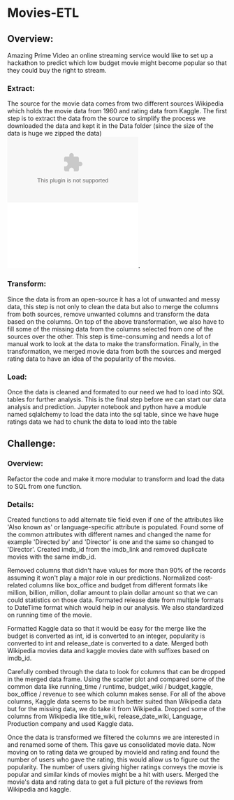 # Movies-ETL

## Overview:
  Amazing Prime Video an online streaming service would like to set up a hackathon to predict which low budget movie might become popular so that they could buy the right to stream.
  
### Extract:

  The source for the movie data comes from two different sources Wikipedia which holds the movie data from 1960 and rating data from Kaggle. The first step is to extract the data from the source to simplify the process we downloaded the data and kept it in the Data folder (since the size of the data is huge we zipped the data) ![movies metadata and ratings](Data/the-movies-dataset.zip) ![wikipedia movies as JSON](Data/wikipedia.movies.json).
  
### Transform:

  Since the data is from an open-source it has a lot of unwanted and messy data, this step is not only to clean the data but also to merge the columns from both sources, remove unwanted columns and transform the data based on the columns. On top of the above transformation, we also have to fill some of the missing data from the columns selected from one of the sources over the other. This step is time-consuming and needs a lot of manual work to look at the data to make the transformation. Finally, in the transformation, we merged movie data from both the sources and merged rating data to have an idea of the popularity of the movies.
  
### Load:

  Once the data is cleaned and formated to our need we had to load into SQL tables for further analysis. This is the final step before we can start our data analysis and prediction. Jupyter notebook and python have a module named sqlalchemy to load the data into the sql table, since we have huge ratings data we had to chunk the data to load into the table

## Challenge:

### Overview:
    
   Refactor the code and make it more modular to transform and load the data to SQL from one function.

### Details:

   Created functions to add alternate tile field even if one of the attributes like 'Also known as' or language-specific attribute is populated. Found some of the common attributes with different names and changed the name for example 'Directed by' and 'Director' is one and the same so changed to 'Director'. Created imdb_id from the imdb_link and removed duplicate movies with the same imdb_id.
   
   Removed columns that didn't have values for more than 90% of the records assuming it won't play a major role in our predictions. Normalized cost-related columns like box_office and budget from different formats like million, billion, millon, dollar amount to plain dollar amount so that we can could statistics on those data. Formated release date from multiple formats to DateTime format which would help in our analysis. We also standardized on running time of the movie.
   
   Formatted Kaggle data so that it would be easy for the merge like the budget is converted as int, id is converted to an integer, popularity is converted to int and release_date is converted to a date. Merged both Wikipedia movies data and kaggle movies date with suffixes based on imdb_id.
   
   Carefully combed through the data to look for columns that can be dropped in the merged data frame. Using the scatter plot and compared some of the common data like running_time / runtime, budget_wiki / budget_kaggle, box_office / revenue to see which column makes sense. For all of the above columns, Kaggle data seems to be much better suited than Wikipedia data but for the missing data, we do take it from Wikipedia. Dropped some of the columns from Wikipedia like title_wiki, release_date_wiki, Language, Production company and used Kaggle data.
   
   Once the data is transformed we filtered the columns we are interested in and renamed some of them. This gave us consolidated movie data. Now moving on to rating data we grouped by movieId and rating and found the number of users who gave the rating, this would allow us to figure out the popularity. The number of users giving higher ratings conveys the movie is popular and similar kinds of movies might be a hit with users. Merged the movie's data and rating data to get a full picture of the reviews from Wikipedia and kaggle.
